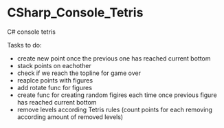 # CSharp_Console_Tetris
C# console tetris

Tasks to do:
- create new point once the previous one has reached current bottom
- stack points on eachother
- check if we reach the topline for game over
- reaplce points with figures
- add rotate func for figures
- create func for creating random figires each time once previous figure has reached current bottom
- remove levels according Tetris rules (count points for each removing according amount of removed levels)
